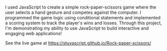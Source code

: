 I used JavaScript to create a simple rock-paper-scissors game where the user selects a hand gesture and competes against the computer. I programmed the game logic using conditional statements and implemented a scoring system to track the player's wins and losses. Through this project, I'm demonstrating my ability to use JavaScript to build interactive and engaging web applications!

See the live game at https://stuvascript.github.io/Rock-paper-scissors/
